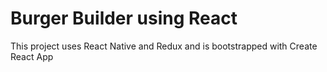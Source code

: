 # Burger Builder using React

This project uses React Native and Redux and is bootstrapped with Create React App

